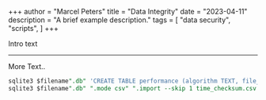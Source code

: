 +++
author = "Marcel Peters"
title = "Data Integrity"
date = "2023-04-11"
description = "A brief example description."
tags = [
    "data security",
    "scripts",
]
+++

Intro text

<!--more-->
---

More Text..

``` SQL
sqlite3 $filename".db" 'CREATE TABLE performance (algorithm TEXT, file_size TEXT, time REAL);'
sqlite3 $filename".db" ".mode csv" ".import --skip 1 time_checksum.csv performance" ".exit"
```

